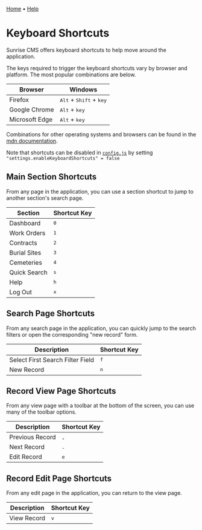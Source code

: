 [Home](https://cityssm.github.io/sunrise-cms/)
•
[Help](https://cityssm.github.io/sunrise-cms/docs/)

# Keyboard Shortcuts

Sunrise CMS offers keyboard shortcuts to help move around the application.

The keys required to trigger the keyboard shortcuts vary by browser and platform.
The most popular combinations are below.

| Browser        | Windows                                            |
| -------------- | -------------------------------------------------- |
| Firefox        | <kbd>Alt</kbd> + <kbd>Shift</kbd> + <kbd>key</kbd> |
| Google Chrome  | <kbd>Alt</kbd> + <kbd>key</kbd>                    |
| Microsoft Edge | <kbd>Alt</kbd> + <kbd>key</kbd>                    |

Combinations for other operating systems and browsers can be found in the
[mdn documentation](https://developer.mozilla.org/en-US/docs/Web/HTML/Reference/Global_attributes/accesskey).

Note that shortcuts can be disabled in [`config.js`](./configJs.md) by setting
`"settings.enableKeyboardShortcuts" = false`

## Main Section Shortcuts

From any page in the application, you can use a section shortcut to jump to another section's search page.

| Section      | Shortcut Key |
| ------------ | ------------ |
| Dashboard    | <kbd>0</kbd> |
| Work Orders  | <kbd>1</kbd> |
| Contracts    | <kbd>2</kbd> |
| Burial Sites | <kbd>3</kbd> |
| Cemeteries   | <kbd>4</kbd> |
| Quick Search | <kbd>s</kbd> |
| Help         | <kbd>h</kbd> |
| Log Out      | <kbd>x</kbd> |

## Search Page Shortcuts

From any search page in the application, you can quickly jump to the search filters or open the corresponding "new record" form.

| Description                      | Shortcut Key |
| -------------------------------- | ------------ |
| Select First Search Filter Field | <kbd>f</kbd> |
| New Record                       | <kbd>n</kbd> |

## Record View Page Shortcuts

From any view page with a toolbar at the bottom of the screen, you can use many of the toolbar options.

| Description     | Shortcut Key |
| --------------- | ------------ |
| Previous Record | <kbd>,</kbd> |
| Next Record     | <kbd>.</kbd> |
| Edit Record     | <kbd>e</kbd> |

## Record Edit Page Shortcuts

From any edit page in the application, you can return to the view page.

| Description | Shortcut Key |
| ----------- | ------------ |
| View Record | <kbd>v</kbd> |
